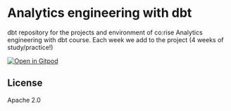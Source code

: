 # Analytics engineering with dbt

dbt repository for the projects and environment of co:rise Analytics engineering with dbt course.
Each week we add to the project (4 weeks of study/practice!)

[![Open in Gitpod](https://gitpod.io/button/open-in-gitpod.svg)](https://gitpod.io/#https://github.com/zachrenwick/dbt-course)

## License

Apache 2.0
